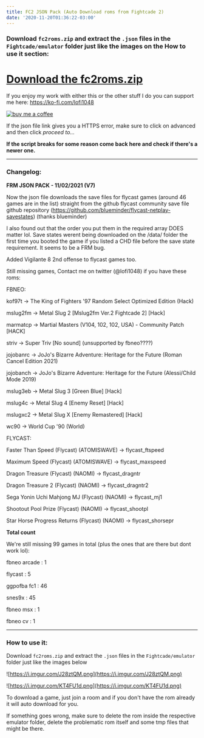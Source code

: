 ```yaml
---
title: FC2 JSON Pack (Auto Download roms from Fightcade 2)
date: '2020-11-20T01:36:22-03:00'
---
```

### Download `fc2roms.zip` and extract the `.json` files in the `Fightcade/emulator` folder just like the images on the How to use it section:

# [Download the fc2roms.zip](https://newchallenger.net/fc2/fc2roms.zip)

If you enjoy my work with either this or the other stuff I do you can support me here: https://ko-fi.com/lofi1048


[![buy me a coffee](https://i.imgur.com/T2KqPMB.gif)]("https://ko-fi.com/lofi1048")

If the json file link gives you a HTTPS error, make sure to click on advanced and then click _proceed to..._

**If the script breaks for some reason come back here and check if there's a newer one.**

---
### Changelog:

**FRM JSON PACK - 11/02/2021 (V7)**


Now the json file downloads the save files for flycast games (around 46 games are in the list) straight from the
github flycast community save file github repository (https://github.com/blueminder/flycast-netplay-savestates) (thanks blueminder)

I also found out that the order you put them in the required array DOES matter lol. Save states werent being downloaded on the /data/
folder the first time you booted the game if you listed a CHD file before the save state requirement. It seems to be a FRM bug.


Added Vigilante 8 2nd offense to flycast games too.



Still missing games, Contact me on twitter (@lofi1048) if you have these roms:

FBNEO:


kof97t    -> The King of Fighters '97 Random Select Optimized Edition (Hack)

mslug2fm  -> Metal Slug 2 [Mslug2fm Ver.2 Fightcade 2] [Hack]

marmatcp  -> Martial Masters (V104, 102, 102, USA) - Community Patch [HACK]

striv     -> Super Triv [No sound] (unsupported by fbneo????)

jojobanrc -> JoJo's Bizarre Adventure: Heritage for the Future (Roman Cancel Edition 2021)

jojobanch -> JoJo's Bizarre Adventure: Heritage for the Future (Alessi/Child Mode 2019)

mslug3eb  -> Metal Slug 3 [Green Blue] [Hack]

mslug4c   -> Metal Slug 4 [Enemy Reset] [Hack]

mslugxc2  -> Metal Slug X [Enemy Remastered] [Hack]

wc90      -> World Cup '90 (World)

FLYCAST:


Faster Than Speed (Flycast) (ATOMISWAVE)      -> flycast_ftspeed

Maximum Speed (Flycast) (ATOMISWAVE)	      -> flycast_maxspeed

Dragon Treasure (Flycast) (NAOMI)	      -> flycast_dragntr

Dragon Treasure 2 (Flycast) (NAOMI)	      -> flycast_dragntr2

Sega Yonin Uchi Mahjong MJ (Flycast) (NAOMI)  -> flycast_mj1

Shootout Pool Prize (Flycast) (NAOMI)	      -> flycast_shootpl

Star Horse Progress Returns (Flycast) (NAOMI) -> flycast_shorsepr


**Total count**


We're still missing 99 games in total (plus the ones that are there but dont work lol):


fbneo arcade : 1

flycast      : 5

ggpofba fc1  : 46

snes9x       : 45
  
fbneo msx    : 1

fbneo cv     : 1

 
---

### How to use it:

Download `fc2roms.zip` and extract the `.json` files in the `Fightcade/emulator` folder just like the images below

![https://i.imgur.com/J28ztQM.png](https://i.imgur.com/J28ztQM.png)

![https://i.imgur.com/KT4FU1d.png](https://i.imgur.com/KT4FU1d.png)

To download a game, just join a room and if you don't have the rom already it will auto download for you.

If something goes wrong, make sure to delete the rom inside the respective emulator folder, delete the problematic rom itself and some tmp files that might be there.
